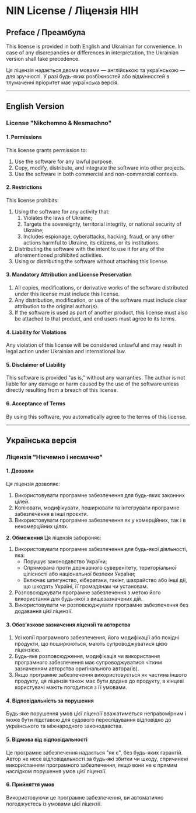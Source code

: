 
# NIN License / Ліцензія НІН

## Preface / Преамбула
This license is provided in both English and Ukrainian for convenience. In case of any discrepancies or differences in interpretation, the Ukrainian version shall take precedence.

Ця ліцензія надається двома мовами — англійською та українською — для зручності. У разі будь-яких розбіжностей або відмінностей в тлумаченні пріоритет має українська версія.

---

## English Version

### License "Nikchemno & Nesmachno"

#### 1. Permissions
This license grants permission to:
1.  Use the software for any lawful purpose.
2. Copy, modify, distribute, and integrate the software into other projects.
3. Use the software in both commercial and non-commercial contexts.

#### 2. Restrictions
This license prohibits:
1. Using the software for any activity that:
   1. Violates the laws of Ukraine;
   2. Targets the sovereignty, territorial integrity, or national security of Ukraine;
   3. Includes espionage, cyberattacks, hacking, fraud, or any other actions harmful to Ukraine, its citizens, or its institutions.
2. Distributing the software with the intent to use it for any of the aforementioned prohibited activities.
3. Using or distributing the software without attaching this license.

#### 3. Mandatory Attribution and License Preservation
1.  All copies, modifications, or derivative works of the software distributed under this license must include this license.
2. Any distribution, modification, or use of the software must include clear attribution to the original author(s).
3. If the software is used as part of another product, this license must also be attached to that product, and end users must agree to its terms.

#### 4. Liability for Violations
Any violation of this license will be considered unlawful and may result in legal action under Ukrainian and international law.

#### 5. Disclaimer of Liability
This software is provided "as is," without any warranties. The author is not liable for any damage or harm caused by the use of the software unless directly resulting from a breach of this license.

#### 6. Acceptance of Terms
By using this software, you automatically agree to the terms of this license.

---

## Українська версія

### Ліцензія "Нікчемно і несмачно"

#### 1. Дозволи
Ця ліцензія дозволяє:
1. Використовувати програмне забезпечення для будь-яких законних цілей.
1. Копіювати, модифікувати, поширювати та інтегрувати програмне забезпечення в інші проєкти.
1. Використовувати програмне забезпечення як у комерційних, так і в некомерційних цілях.

**2. Обмеження**
Ця ліцензія забороняє:
1. Використовувати програмне забезпечення для будь-якої діяльності, яка:
   - Порушує законодавство України;
   - Спрямована проти державного суверенітету, територіальної цілісності або національної безпеки України;
   - Включає шпигунство, кібератаки, гакінг, шахрайство або інші дії, що шкодять Україні, її громадянам чи установам.
2. Розповсюджувати програмне забезпечення з метою його використання для будь-якої з вищезазначених дій.
3. Використовувати чи розповсюджувати програмне забезпечення без додавання цієї ліцензії.

#### 3. Обов’язкове зазначення ліцензії та авторства
1. Усі копії програмного забезпечення, його модифікації або похідні продукти, що поширюються, мають супроводжуватися цією ліцензією.
2. Будь-яке розповсюдження, модифікація чи використання програмного забезпечення має супроводжуватися чітким зазначенням авторства оригінального автора(ів).
3. Якщо програмне забезпечення використовується як частина іншого продукту, ця ліцензія також має бути додана до продукту, а кінцеві користувачі мають погодитися з її умовами.

#### 4. Відповідальність за порушення
Будь-яке порушення умов цієї ліцензії вважатиметься неправомірним і може бути підставою для судового переслідування відповідно до українського та міжнародного законодавства.

#### 5. Відмова від відповідальності
Це програмне забезпечення надається "як є", без будь-яких гарантій. Автор не несе відповідальності за будь-які збитки чи шкоду, спричинені використанням програмного забезпечення, якщо вони не є прямим наслідком порушення умов цієї ліцензії.

#### 6. Прийняття умов
Використовуючи це програмне забезпечення, ви автоматично погоджуєтесь із умовами цієї ліцензії.

